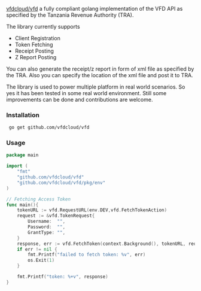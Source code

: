 
[vfdcloud/vfd](https://github.com/vfdcloud/vfd) a fully compliant golang implementation of the VFD API as specified by the
Tanzania Revenue Authority (TRA).

The library currently supports

- Client Registration
- Token Fetching
- Receipt Posting
- Z Report Posting

You can also generate the receipt/z report in form of xml file as specified by the TRA. Also you can specify the location of the xml file
and post it to TRA.

The library is used to power multiple platform in real world scenarios. So yes it has been tested in some real world environment. Still some improvements can be done and contributions
are welcome.


### Installation

```bash
 go get github.com/vfdcloud/vfd
```


### Usage

```go
package main

import (
    "fmt"
    "github.com/vfdcloud/vfd"
	"github.com/vfdcloud/vfd/pkg/env"
)

// Fetching Access Token
func main(){
	tokenURL := vfd.RequestURL(env.DEV,vfd.FetchTokenAction)
	request := &vfd.TokenRequest{
		Username:  "",
		Password:  "",
		GrantType: "",
	}
	response, err := vfd.FetchToken(context.Background(), tokenURL, request)
	if err != nil {
		fmt.Printf("failed to fetch token: %v", err)
		os.Exit(1)
	}

	fmt.Printf("token: %+v", response)
}

```